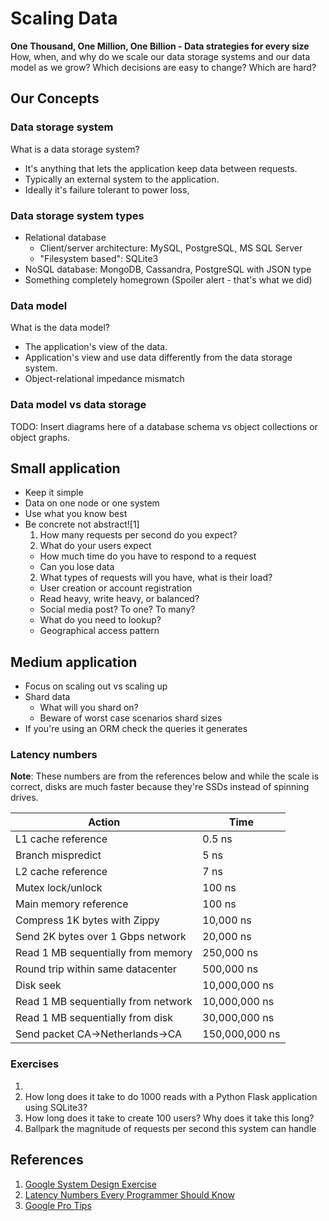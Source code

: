 # Scaling Data
**One Thousand, One Million, One Billion - Data strategies for every size**
How, when, and why do we scale our data storage systems and our data model as we grow?
Which decisions are easy to change? Which are hard?

## Our Concepts

### Data storage system
What is a data storage system?
- It's anything that lets the application keep data between requests.
- Typically an external system to the application.
- Ideally it's failure tolerant to power loss, 

### Data storage system types
- Relational database
  - Client/server architecture: MySQL, PostgreSQL, MS SQL Server
  - "Filesystem based": SQLite3
- NoSQL database: MongoDB, Cassandra, PostgreSQL with JSON type
- Something completely homegrown (Spoiler alert - that's what we did)

### Data model
What is the data model?
- The application's view of the data.
- Application's view and use data differently from the data storage system.
- Object-relational impedance mismatch

### Data model vs data storage
TODO: Insert diagrams here of a database schema vs object collections or object graphs.


## Small application
- Keep it simple
- Data on one node or one system
- Use what you know best
- Be concrete not abstract![1]
  1. How many requests per second do you expect?
  2. What do your users expect
    - How much time do you have to respond to a request
    - Can you lose data
  2. What types of requests will you have, what is their load?
    - User creation or account registration
    - Read heavy, write heavy, or balanced?
    - Social media post? To one? To many?
    - What do you need to lookup?
    - Geographical access pattern

## Medium application
- Focus on scaling out vs scaling up
- Shard data
  - What will you shard on?
  - Beware of worst case scenarios shard sizes
- If you're using an ORM check the queries it generates

### Latency numbers

**Note**: These numbers are from the references below and while the scale is correct, disks are much faster because they're SSDs instead of spinning drives.

| Action | Time |
|--------|------|
| L1 cache reference | 0.5 ns |
| Branch mispredict  |   5 ns |
| L2 cache reference |   7 ns |
| Mutex lock/unlock  | 100 ns |
| Main memory reference | 100 ns |
| Compress 1K bytes with Zippy | 10,000 ns |
| Send 2K bytes over 1 Gbps network | 20,000 ns |
| Read 1 MB sequentially from memory | 250,000 ns |
| Round trip within same datacenter | 500,000 ns |
| Disk seek | 10,000,000 ns |
| Read 1 MB sequentially from network | 10,000,000 ns |
| Read 1 MB sequentially from disk | 30,000,000 ns |
| Send packet CA->Netherlands->CA | 150,000,000 ns | 

### Exercises
1. 
1. How long does it take to do 1000 reads with a Python Flask application using SQLite3?
2. How long does it take to create 100 users? Why does it take this long?
3. Ballpark the magnitude of requests per second this system can handle

## References
1. [Google System Design Exercise](https://sre.google/workbook/non-abstract-design/)
2. [Latency Numbers Every Programmer Should Know](http://norvig.com/21-days.html#answers)
3. [Google Pro Tips](http://highscalability.com/blog/2011/1/26/google-pro-tip-use-back-of-the-envelope-calculations-to-choo.html)